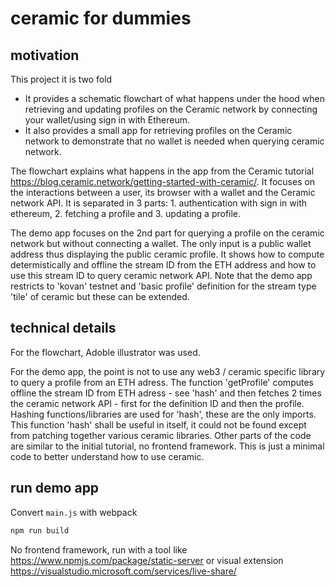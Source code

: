 # ceramic for dummies

## motivation

This project it is two fold
- It provides a schematic flowchart of what happens under the hood when retrieving and updating profiles on the Ceramic network by connecting your wallet/using sign in with Ethereum. 
- It also provides a small app for retrieving profiles on the Ceramic network to demonstrate that no wallet is needed when querying ceramic network.

The flowchart explains what happens in the app from the Ceramic tutorial https://blog.ceramic.network/getting-started-with-ceramic/. It focuses on the interactions between a user, its browser with a wallet and the Ceramic network API. It is separated in 3 parts: 1. authentication with sign in with ethereum, 2. fetching a profile and 3. updating a profile.

The demo app focuses on the 2nd part for querying a profile on the ceramic network but without connecting a wallet. The only input is a public wallet address thus displaying the public ceramic profile. It shows how to compute determistically and offline the stream ID from the ETH address and how to use this stream ID to query ceramic network API. Note that the demo app restricts to 'kovan' testnet and 'basic profile' definition for the stream type 'tile' of ceramic but these can be extended. 


## technical details
For the flowchart, Adoble illustrator was used.

For the demo app, the point is not to use any web3 / ceramic specific library to query a profile from an ETH adress. The function 'getProfile' computes offline the stream ID from ETH adress - see 'hash' and then fetches 2 times the ceramic network API - first for the definition ID and then the profile. Hashing functions/libraries are used for 'hash', these are the only imports. This function 'hash' shall be useful in itself, it could not be found except from patching together various ceramic libraries. Other parts of the code are similar to the initial tutorial, no frontend framework. This is just a minimal code to better understand how to use ceramic.

## run demo app
Convert `main.js` with webpack
```bash
npm run build
```

No frontend framework, run with a tool like https://www.npmjs.com/package/static-server or visual extension https://visualstudio.microsoft.com/services/live-share/